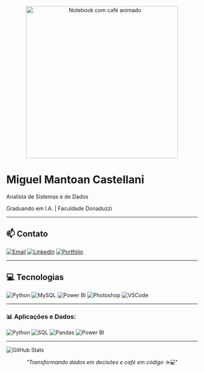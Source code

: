<p align="center">
  <img src="https://cdn.dribbble.com/users/1854219/screenshots/14094651/media/ccd010d0a6d18c1adf77142be183a5d8.gif" width="400px" alt="Notebook com café animado" />
</p>

 <h1>Miguel Mantoan Castellani</h1>
<p></p>Analista de Sistemas e de Dados</p>  
<p>Graduando em I.A. | Faculdade Donaduzzi</p>  

---

## 📫 Contato

[![Email](https://img.shields.io/badge/Email-Direto-informational?style=flat&logo=gmail)](mailto:seuemail@email.com)
[![LinkedIn](https://img.shields.io/badge/LinkedIn-Perfil-informational?style=flat&logo=linkedin)](https://linkedin.com/in/seuusuario)
[![Portfólio](https://img.shields.io/badge/Portfólio-Site-informational?style=flat&logo=dev.to)](https://seusite.dev)

---

## 💻 Tecnologias

![Python](https://img.shields.io/badge/-Python-333?style=flat&logo=python)
![MySQL](https://img.shields.io/badge/-MySQL-333?style=flat&logo=mysql)
![Power BI](https://img.shields.io/badge/-Power%20BI-333?style=flat&logo=powerbi)
![Photoshop](https://img.shields.io/badge/-Photoshop-333?style=flat&logo=adobe-photoshop)
![VSCode](https://img.shields.io/badge/-VSCode-333?style=flat&logo=visual-studio-code)

---

### 📊 Aplicações e Dados:
![Python](https://img.shields.io/badge/-Python-3776AB?style=flat&logo=python&logoColor=white)
![SQL](https://img.shields.io/badge/-MySQL-005C84?style=flat&logo=mysql&logoColor=white)
![Pandas](https://img.shields.io/badge/-Pandas-150458?style=flat&logo=pandas)
![Power BI](https://img.shields.io/badge/-PowerBI-F2C811?style=flat&logo=powerbi)

---

<p align="left">
  <img src="https://github-readme-stats.vercel.app/api?username=miguelcastell&show_icons=true&theme=onedark" alt="GitHub Stats" />
</p>

<p align="center">
  <i>"Transformando dados em decisões e café em código ☕💻"</i>
</p>
